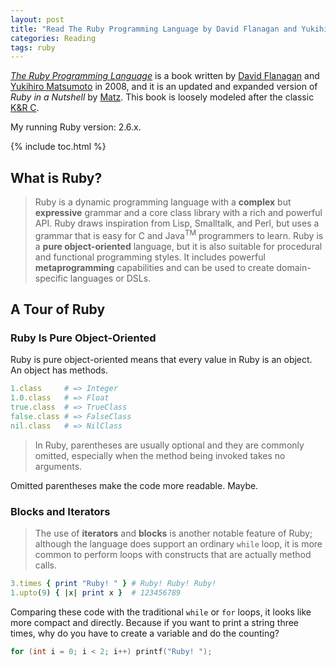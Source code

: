 ```yaml
---
layout: post
title: "Read The Ruby Programming Language by David Flanagan and Yukihiro Matsumoto"
categories: Reading
tags: ruby
---
```


[*The Ruby Programming Language*](http://shop.oreilly.com/product/9780596516178.do) is a book written by [David Flanagan](https://twitter.com/__davidflanagan) and [Yukihiro Matsumoto](https://twitter.com/yukihiro_matz) in 2008, and it is an updated and expanded version of *Ruby in a Nutshell* by [Matz](https://twitter.com/yukihiro_matz). This book is loosely modeled after the classic [K&R C](https://en.wikipedia.org/wiki/The_C_Programming_Language).

My running Ruby version: 2.6.x.

{% include toc.html %}

## What is Ruby?

> Ruby is a dynamic programming language with a **complex** but **expressive** grammar and a core class library with a rich and powerful API. Ruby draws inspiration from Lisp, Smalltalk, and Perl, but uses a grammar that is easy for C and Java<sup>TM</sup> programmers to learn. Ruby is a **pure object-oriented** language, but it is also suitable for procedural and functional programming styles. It includes powerful **metaprogramming** capabilities and can be used to create domain-specific languages or DSLs.

## A Tour of Ruby

### Ruby Is Pure Object-Oriented

Ruby is pure object-oriented means that every value in Ruby is an object. An object has methods.

```ruby
1.class     # => Integer
1.0.class   # => Float
true.class  # => TrueClass
false.class # => FalseClass
nil.class   # => NilClass
```

> In Ruby, parentheses are usually optional and they are commonly omitted, especially when the method being invoked takes no arguments.

Omitted parentheses make the code more readable. Maybe.

### Blocks and Iterators

> The use of **iterators** and **blocks** is another notable feature of Ruby; although the language does support an ordinary `while` loop, it is more common to perform loops with constructs that are actually method calls.

```ruby
3.times { print "Ruby! " } # Ruby! Ruby! Ruby! 
1.upto(9) { |x| print x }  # 123456789
```

Comparing these code with the traditional `while` or `for` loops, it looks like more compact and directly. Because if you want to print a string three times, why do you have to create a variable and do the counting?

```c
for (int i = 0; i < 2; i++) printf("Ruby! ");
```